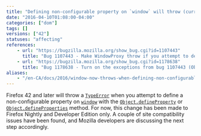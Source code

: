 ```yaml
---
title: "Defining non-configurable property on `window` will throw (currently only on Nightly and Developer Edition)"
date: "2016-04-10T01:08:00-04:00"
categories: ["dom"]
tags: []
versions: ["42"]
statuses: "affecting"
references:
    - url: "https://bugzilla.mozilla.org/show_bug.cgi?id=1107443"
      title: "Bug 1107443 - Make WindowProxy throw if you attempt to define a non-configurable property"
    - url: "https://bugzilla.mozilla.org/show_bug.cgi?id=1178638"
      title: "Bug 1178638 - Turn on the exceptions from bug 1107443 (Object.defineProperty on window with non-configurable property) on beta/release"
aliases:
    - "/en-CA/docs/2016/window-now-throws-when-defining-non-configurable-property-currently-only-on-nightly-and-developer-edition/"
---
```

Firefox 42 and later will throw a [`TypeError`](https://developer.mozilla.org/en-US/docs/Web/JavaScript/Reference/Global_Objects/TypeError) when you attempt to define a non-configurable property on [`window`](https://developer.mozilla.org/en-US/docs/Web/API/Window) with the [`Object.defineProperty`](https://developer.mozilla.org/en-US/docs/Web/JavaScript/Reference/Global_Objects/Object/defineProperty) or [`Object.defineProperties`](https://developer.mozilla.org/en-US/docs/Web/JavaScript/Reference/Global_Objects/Object/defineProperties) method. For now, this change has been made to Firefox Nightly and Developer Edition only. A couple of site compatibility issues have been found, and Mozilla developers are discussing the next step accordingly.
